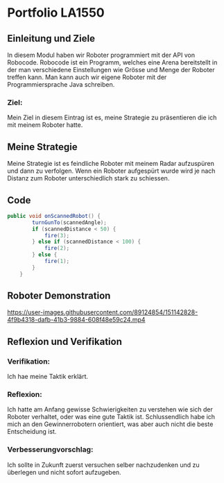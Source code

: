 # Portfolio LA1550

## Einleitung und Ziele
In diesem Modul haben wir Roboter programmiert mit der API von Robocode. Robocode ist ein Programm, welches eine Arena bereitstellt in der man verschiedene Einstellungen wie Grösse und Menge der Roboter treffen kann. Man kann auch wir eigene Roboter mit der Programmiersprache Java schreiben.

### Ziel:
Mein Ziel in diesem Eintrag ist es, meine Strategie zu präsentieren die ich mit meinem Roboter hatte.

## Meine Strategie
Meine Strategie ist es feindliche Roboter mit meinem Radar aufzuspüren und dann zu verfolgen. Wenn ein Roboter aufgespürt wurde wird je nach Distanz zum Roboter unterschiedlich stark zu schiessen.

## Code
```java
public void onScannedRobot() {
        turnGunTo(scannedAngle);
        if (scannedDistance < 50) {
            fire(3);
        } else if (scannedDistance < 100) {
            fire(2);
        } else {
            fire(1);
        }
    }
```

## Roboter Demonstration
https://user-images.githubusercontent.com/89124854/151142828-4f9b4318-dafb-41b3-9884-608f48e59c24.mp4

## Reflexion und Verifikation
### Verifikation:
Ich hae meine Taktik erklärt.

### Reflexion:
Ich hatte am Anfang gewisse Schwierigkeiten zu verstehen wie sich der Roboter verhaltet, oder was eine gute Taktik ist. Schlussendlich habe ich mich an den Gewinnerrobotern orientiert, was aber auch nicht die beste Entscheidung ist. 

### Verbesserungvorschlag:
Ich sollte in Zukunft zuerst versuchen selber nachzudenken und zu überlegen und nicht sofort aufzugeben.

